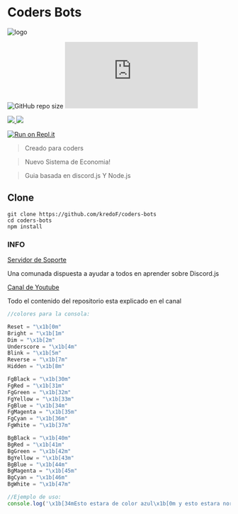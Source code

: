 # **Coders Bots**
![logo](https://i.ibb.co/cr8KJTz/banner-twitch.png)

![GitHub repo size](https://img.shields.io/github/repo-size/Coders-Bots/coders-bots)
![GitHub package.json dependency version (prod)](https://img.shields.io/github/package-json/dependency-version/saamstep/modmail/discord.js)


<a href="https://discord.gg/KrzQR5Ak66">
    <img src="https://img.shields.io/badge/Discord-77f376.svg?style=plastic&logo=Discord">
</a>

<a href="https://heroku.com/deploy?template=https://github.com/Coders-Bots/coders-bots">
    <img src="https://img.shields.io/badge/deploy_to-heroku-997FBC.svg?style=plastic&logo=Heroku">
</a>

[![Run on Repl.it](https://repl.it/badge/github/Coders-Bots/coders-bots)](https://repl.it/Coders-Bots/coders-bots)

> Creado para coders

> Nuevo Sistema de Economia!

>Guia basada en discord.js Y Node.js

## Clone
```
git clone https://github.com/kredoF/coders-bots
cd coders-bots
npm install
```

### INFO
[Servidor de Soporte](https://discord.gg/KrzQR5Ak66)

Una comunada dispuesta a ayudar a todos en aprender sobre Discord.js

[Canal de Youtube](https://www.youtube.com/channel/UCx5czuRgkbGKlj96BjxWeZQ)

Todo el contenido del repositorio esta explicado en el canal





```js
//colores para la consola:

Reset = "\x1b[0m"
Bright = "\x1b[1m"
Dim = "\x1b[2m"
Underscore = "\x1b[4m"
Blink = "\x1b[5m"
Reverse = "\x1b[7m"
Hidden = "\x1b[8m"

FgBlack = "\x1b[30m"
FgRed = "\x1b[31m"
FgGreen = "\x1b[32m"
FgYellow = "\x1b[33m"
FgBlue = "\x1b[34m"
FgMagenta = "\x1b[35m"
FgCyan = "\x1b[36m"
FgWhite = "\x1b[37m"

BgBlack = "\x1b[40m"
BgRed = "\x1b[41m"
BgGreen = "\x1b[42m"
BgYellow = "\x1b[43m"
BgBlue = "\x1b[44m"
BgMagenta = "\x1b[45m"
BgCyan = "\x1b[46m"
BgWhite = "\x1b[47m"

//Ejemplo de uso:
console.log('\x1b[34mEsto estara de color azul\x1b[0m y esto estara normal')
```
